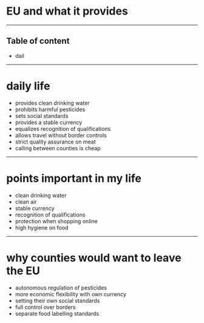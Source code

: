 # EU and what it provides
---
## Table of content
- dail

---
# daily life
- provides clean drinking water
- prohibits harmful pesticides
- sets social standards
- provides a stable currency
- equalizes recognition of qualifications
- allows travel without border controls
- strict quality assurance on meat
- calling between counties is cheap
---
# points important in my life
- clean drinking water 
- clean air
- stable currency
- recognition of qualifications
- protection when shopping online
- high hygiene on food
---
# why counties would want to leave the EU
- autonomous regulation of pesticides
- more economic flexibility with own currency
- setting their own social standards
- full control over borders
- separate food labelling standards